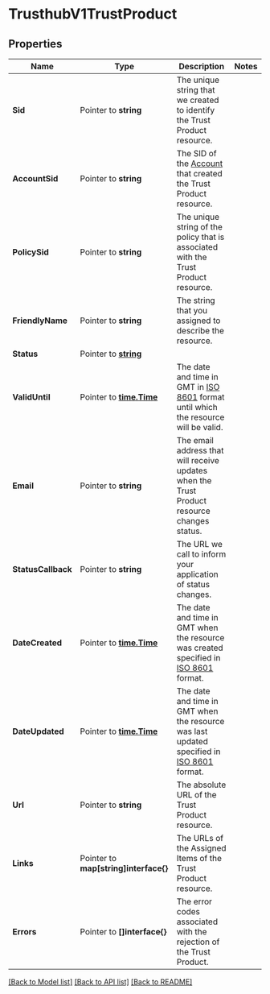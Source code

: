 # TrusthubV1TrustProduct

## Properties

Name | Type | Description | Notes
------------ | ------------- | ------------- | -------------
**Sid** | Pointer to **string** | The unique string that we created to identify the Trust Product resource. |
**AccountSid** | Pointer to **string** | The SID of the [Account](https://www.twilio.com/docs/iam/api/account) that created the Trust Product resource. |
**PolicySid** | Pointer to **string** | The unique string of the policy that is associated with the Trust Product resource. |
**FriendlyName** | Pointer to **string** | The string that you assigned to describe the resource. |
**Status** | Pointer to [**string**](TrustProductEnumStatus.md) |  |
**ValidUntil** | Pointer to [**time.Time**](time.Time.md) | The date and time in GMT in [ISO 8601](https://en.wikipedia.org/wiki/ISO_8601) format until which the resource will be valid. |
**Email** | Pointer to **string** | The email address that will receive updates when the Trust Product resource changes status. |
**StatusCallback** | Pointer to **string** | The URL we call to inform your application of status changes. |
**DateCreated** | Pointer to [**time.Time**](time.Time.md) | The date and time in GMT when the resource was created specified in [ISO 8601](https://en.wikipedia.org/wiki/ISO_8601) format. |
**DateUpdated** | Pointer to [**time.Time**](time.Time.md) | The date and time in GMT when the resource was last updated specified in [ISO 8601](https://en.wikipedia.org/wiki/ISO_8601) format. |
**Url** | Pointer to **string** | The absolute URL of the Trust Product resource. |
**Links** | Pointer to **map[string]interface{}** | The URLs of the Assigned Items of the Trust Product resource. |
**Errors** | Pointer to **[]interface{}** | The error codes associated with the rejection of the Trust Product. |

[[Back to Model list]](../README.md#documentation-for-models) [[Back to API list]](../README.md#documentation-for-api-endpoints) [[Back to README]](../README.md)


